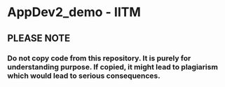 # AppDev2_demo - IITM
## PLEASE NOTE
### Do not copy code from this repository. It is purely for understanding purpose. If copied, it might lead to plagiarism which would lead to serious consequences.

